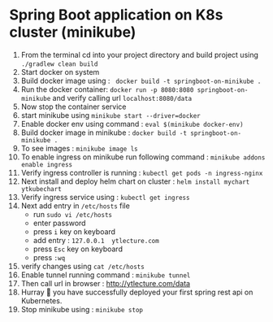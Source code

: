 # Spring Boot application on K8s cluster (minikube)

1. From the terminal cd into your project directory and build project using ``` ./gradlew clean build ```
2. Start docker on system
3. Build docker image using : ```  docker build -t springboot-on-minikube .  ```
4. Run the docker container: ``` docker run -p 8080:8080 springboot-on-minikube ``` and verify calling url ``` localhost:8080/data ```
5. Now stop the container service 
6. start minikube using ``` minikube start --driver=docker ```
7. Enable docker env using command :  ``` eval $(minikube docker-env)  ``` 
8. Build docker image in minikube : ``` docker build -t springboot-on-minikube . ```
9. To see images : ``` minikube image ls ```
10. To enable ingress on minikube run following command :  ``` minikube addons enable ingress ```  
11. Verify ingress controller is running :  ``` kubectl get pods -n ingress-nginx ```
12. Next install and deploy helm chart on cluster : ``` helm install mychart ytkubechart ```
13. Verify ingress service using : ``` kubectl get ingress ```
14. Next add entry in ``` /etc/hosts ``` file
     - run ``` sudo vi /etc/hosts ```
     - enter password
     - press ``` i ``` key on keyboard
     - add entry : ``` 127.0.0.1  ytlecture.com ```
     - press ``` Esc ``` key on keyboard
     - press ``` :wq ```
15. verify changes using ``` cat /etc/hosts ```
16. Enable tunnel running command : ``` minikube tunnel ```
17. Then call url in browser : http://ytlecture.com/data
18. Hurray :clap:  you have successfully deployed your first spring rest api on Kubernetes.
19. Stop minikube using : ``` minikube stop ``` 

    
